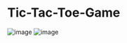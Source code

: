 # Tic-Tac-Toe-Game

![image](https://github.com/user-attachments/assets/9cab085b-b38b-43fb-990f-96fe74cf2741)
![image](https://github.com/user-attachments/assets/532ce34f-4a17-432a-b91a-86e1fd670775)
